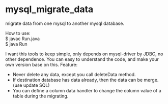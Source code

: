 # mysql_migrate_data
migrate data from one mysql to another mysql database.

How to use: <br>
$ javac Run.java <br>
$ java Run <br>

<p>
I want this tools to keep simple, only depends on mysql-driver by JDBC, no other dependence. You can easy to understand the code, and make your own version base on this.
Feature: <br>
<ul>
<li>Never delete any data, except you call deleteData method.</li>
<li>If destination database has data already, then the data can be merge. (use update SQL)</li>
<li>You can define a column data handler to change the column value of a table during the migrating.</li>
</ul>
</p>
